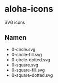# aloha-icons
SVG icons

## Namen
+ 0-circle.svg
+ 0-circle-fill.svg
+ 0-circle-dotted.svg
+ 0-square.svg
+ 0-square-fill.svg
+ 0-square-dotted.svg



